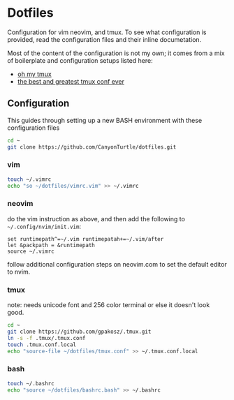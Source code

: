 # Dotfiles

Configuration for vim neovim, and tmux.
To see what configuration is provided, read the configuration files and their inline documetation.

Most of the content of the configuration is not my own; it comes from a mix of boilerplate and configuration setups listed here:
- [oh my tmux](https://github.com/gpakosz/.tmux)
- [the best and greatest tmux conf ever](https://gist.github.com/spicycode/1229612)

## Configuration 

This guides through setting up a new BASH environment with these configuration files

```bash
cd ~
git clone https://github.com/CanyonTurtle/dotfiles.git
```

### vim

```bash
touch ~/.vimrc
echo "so ~/dotfiles/vimrc.vim" >> ~/.vimrc
```
### neovim

do the vim instruction as above, and then add the following to `~/.config/nvim/init.vim`:

```vimscript
set runtimepath^=~/.vim runtimepatah+=~/.vim/after
let &packpath = &runtimepath
source ~/.vimrc
```

follow additional configuration steps on neovim.com to set the default editor to nvim.

### tmux

note: needs unicode font and 256 color terminal or else it doesn't look good.

```bash
cd ~
git clone https://github.com/gpakosz/.tmux.git
ln -s -f .tmux/.tmux.conf
touch .tmux.conf.local
echo "source-file ~/dotfiles/tmux.conf" >> ~/.tmux.conf.local
```

### bash
```bash
touch ~/.bashrc
echo "source ~/dotfiles/bashrc.bash" >> ~/.bashrc
```

